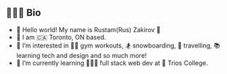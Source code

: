 ## 🙋🏻‍♂️ Bio

- 👋 Hello world! My name is Rustam(Rus) Zakirov 🙂
- 📍 I am 🇨🇦 Toronto, ON based.
- 👀 I’m interested in 🏋️‍♂️ gym workouts, 🏂 snowboarding, 🧳 travelling, 📚 learning tech and design and so much more!
- 🌱 I’m currently learning 👨🏻‍💻 full stack web dev at 🏫 Trios College.

<!---
ruzaki1290/ruzaki1290 is a ✨ special ✨ repository because its `README.md` (this file) appears on your GitHub profile.
You can click the Preview link to take a look at your changes.
--->
